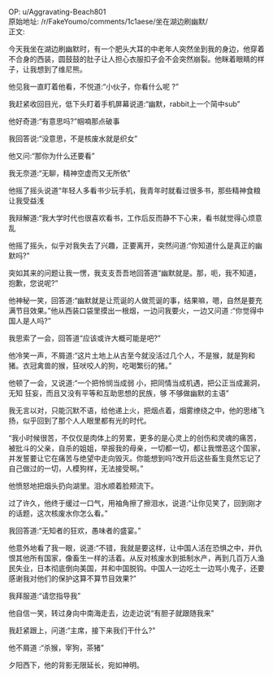 
OP: u/Aggravating-Beach801  
原始地址: /r/FakeYoumo/comments/1c1aese/坐在湖边刷幽默/  
正文:  
 

今天我坐在湖边刷幽默时，有一个肥头大耳的中老年人突然坐到我的身边，他穿着不合身的西装，圆鼓鼓的肚子让人担心衣服扣子会不会突然崩裂。他眯着眼睛的样子，让我想到了维尼熊。

他见我一直盯着他看，不悦道:“小伙子，你看什么呢 ?”

我赶紧收回目光，低下头盯着手机屏幕说道:“幽默，rabbit上一个简中sub”

他好奇道:“有意思吗?”帼喃那点破事

我回答说:“没意思，不是核废水就是织女”

他又问:“那你为什么还要看”

我无奈道:“无聊，精神空虚而又无所依”

他摇了摇头说道“年轻人多看书少玩手机，我青年时就看过很多书，那些精神食粮让我受益浅

我辩解道:“我大学时代也很喜欢看书，工作后反而静不下心来，看书就觉得心烦意乱

他摇了摇头，似乎对我失去了兴趣，正要离开，突然问道:“你知道什么是真正的幽默吗?”

突如其来的问题让我一愣，我支支吾吾地回答道“幽默就是。那，呃，我不知道，抱歉，您说呢?”

他神秘一笑，回答道:“幽默就是让荒诞的人做荒诞的事，结果嘛，嗯，自然是要充满节目效果。”他从西装口袋里摸出一根烟，一边问我要火，一边又问道 :“你觉得中国人是人吗?”

我思索了一会，回答道“应该或许大概可能是吧?”

他冷笑一声，不屑道:“这片土地上从古至今就没活过几个人，不是猴，就是狗和猪。衣冠禽兽的猴，狂吠咬人的狗，吃喝繁衍的猪。”

他顿了一会，又说道:“一个把怜悯当成弱 小，把同情当成机遇，把公正当成漏洞，无知 狂妄，而且又没有平等和互助思想的民族，够 不够做幽默的主语”

我无言以对，只能沉默不语，给他递上火，把烟点着，烟雾缭绕之中，他的思绪飞扬，似乎回到了那个人人眼里都有光的时代。

“我小时候很苦，不仅仅是肉体上的劳累，更多的是心灵上的创伤和灵魂的痛苦，被批斗的父亲，自杀的姐姐，举报我的母亲，一切都一切，都让我憎恶这个国家，并发誓要让它在痛苦与绝望中走向毁灭。你能想到吗?改开后这些畜生竟然忘记了自己做过的一切，人模狗样，无法接受啊。”

他愤怒地把烟头扔向湖里。泪水顺着脸颊流下。

过了许久，他终于缓过一口气，用袖角擦了擦泪水，说道:“让你见笑了，回到刚才的话题，这次核废水你怎么看。”

我回答道:“无知者的狂欢，愚味者的盛宴。”

他意外地看了我一眼，说道:“不错，我就是要这样，让中国人活在恐惧之中，并仇恨其他所有国家，像畜生一样的活着。从反对核废水到抵制水产，再到几百万人渔民失业，日本彻底倒向美国，并和中国脱钩。中国人一边吃土一边骂小鬼子，还要感谢我对他们的保护这算不算节目效果?”

我拜服道:“请您指导我”

他自信一笑，转过身向中南海走去，边走边说“有胆子就跟随我来”

我赶紧跟上，问道:“主席，接下来我们干什么?"

他不屑道 :“杀猴，宰狗，茶猪”

夕阳西下，他的背影无限延长，宛如神明。
